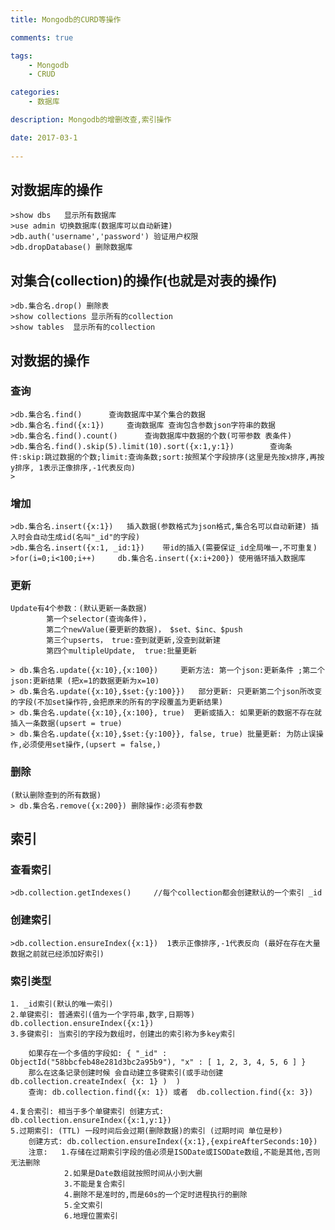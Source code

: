 ```yaml
---
title: Mongodb的CURD等操作

comments: true    

tags: 
    - Mongodb
    - CRUD

categories: 
    - 数据库

description: Mongodb的增删改查,索引操作

date: 2017-03-1
   
---
```


## 对数据库的操作
```
>show dbs   显示所有数据库
>use admin 切换数据库(数据库可以自动新建)
>db.auth('username','password') 验证用户权限
>db.dropDatabase() 删除数据库
```

## 对集合(collection)的操作(也就是对表的操作)
```
>db.集合名.drop() 删除表
>show collections 显示所有的collection
>show tables  显示所有的collection

```


## 对数据的操作

### 查询
```
>db.集合名.find()  	查询数据库中某个集合的数据
>db.集合名.find({x:1})  	查询数据库 查询包含参数json字符串的数据
>db.集合名.find().count()  	查询数据库中数据的个数(可带参数 表条件)
>db.集合名.find().skip(5).limit(10).sort({x:1,y:1})		查询条件:skip:跳过数据的个数;limit:查询条数;sort:按照某个字段排序(这里是先按x排序,再按y排序, 1表示正像排序,-1代表反向)
>
```
### 增加
```
>db.集合名.insert({x:1}) 	插入数据(参数格式为json格式,集合名可以自动新建) 插入时会自动生成id(名叫"_id"的字段)
>db.集合名.insert({x:1, _id:1}) 	带id的插入(需要保证_id全局唯一,不可重复)
>for(i=0;i<100;i++) 	db.集合名.insert({x:i+200}) 使用循环插入数据库
```
### 更新
```
Update有4个参数：(默认更新一条数据)
		第一个selector(查询条件)，
		第二个newValue(要更新的数据)， $set、$inc、$push
		第三个upserts， true:查到就更新,没查到就新建
		第四个multipleUpdate,  true:批量更新
```

```
> db.集合名.update({x:10},{x:100})		更新方法: 第一个json:更新条件 ;第二个json:更新结果 (把x=1的数据更新为x=10)
> db.集合名.update({x:10},$set:{y:100}})	部分更新: 只更新第二个json所改变的字段(不加set操作符,会把原来的所有的字段覆盖为更新结果)
> db.集合名.update({x:10},{x:100}, true)  更新或插入: 如果更新的数据不存在就插入一条数据(upsert = true)
> db.集合名.update({x:10},$set:{y:100}}, false, true) 批量更新: 为防止误操作,必须使用set操作,(upsert = false,)
```

### 删除
```
(默认删除查到的所有数据)
> db.集合名.remove({x:200}) 删除操作:必须有参数

```

## 索引

### 查看索引
```
>db.collection.getIndexes()     //每个collection都会创建默认的一个索引 _id
```

### 创建索引
```
>db.collection.ensureIndex({x:1})  1表示正像排序,-1代表反向 (最好在存在大量数据之前就已经添加好索引)
```

### 索引类型 
    1. _id索引(默认的唯一索引)
    2.单键索引: 普通索引(值为一个字符串,数字,日期等) db.collection.ensureIndex({x:1})
    3.多键索引: 当索引的字段为数组时，创建出的索引称为多key索引
```
    如果存在一个多值的字段如: { "_id" : ObjectId("58bbcfeb48e281d3bc2a95b9"), "x" : [ 1, 2, 3, 4, 5, 6 ] }
    那么在这条记录创建时候 会自动建立多键索引(或手动创建 db.collection.createIndex( {x: 1} )  )
    查询: db.collection.find({x: 1}) 或者  db.collection.find({x: 3})
```
    4.复合索引: 相当于多个单键索引 创建方式: db.collection.ensureIndex({x:1,y:1})
    5.过期索引: (TTL) 一段时间后会过期(删除数据)的索引 (过期时间 单位是秒)
        创建方式: db.collection.ensureIndex({x:1},{expireAfterSeconds:10})
        注意:   1.存储在过期索引字段的值必须是ISODate或ISODate数组,不能是其他,否则无法删除
                2.如果是Date数组就按照时间从小到大删
                3.不能是复合索引
                4.删除不是准时的,而是60s的一个定时进程执行的删除
                5.全文索引
                6.地理位置索引 
    